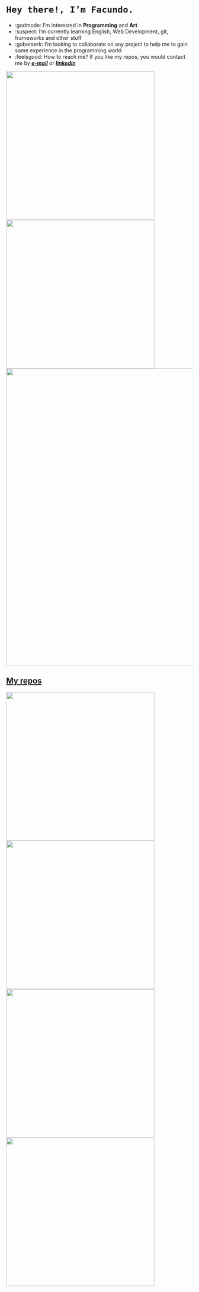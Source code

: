 # ```Hey there!, I’m Facundo.```

* :godmode: I’m interested in **Programming** and **Art**
* :suspect: I’m currently learning English, Web Development, git, frameworks and other stuff
* :goberserk: I’m looking to collaborate on any project to help me to gain some experience in the programming world
* :feelsgood: How to reach me? If you like my repos, you would contact me by _**[e-mail](mailto:facumorel1996@gmail.com)**_ or _**[linkedin](https://www.linkedin.com/in/facundomorel)**_

  
<p align="left">
  <a href="https://github.com/eichenbergerche"><img width="400" src="https://github-readme-stats.vercel.app/api?username=eichenbergerche&show_icons=true&theme=gruvbox">
  <a href="https://github.com/eichenbergerche"><img width="400" src="https://github-readme-stats.vercel.app/api/top-langs/?username=eichenbergerche&hide=html,scss,css,shell&langs_count=10&layout=compact&theme=gruvbox">
  <a href="https://github.com/eichenbergerche"><img width="800" src="https://github-profile-trophy.vercel.app/?username=eichenbergerche&row=1&column=5&theme=gruvbox">
</p>
    
## My repos
    
<p align="left">
  
   <a href="https://github.com/FacuMorel/cotizador"><img width="400" src="https://github-readme-stats.vercel.app/api/pin/?username=eichenbergerche&repo=bot-ivational&langs_count=5&theme=gruvbox">
  <a href="https://github.com/FacuMorel/Citas"><img width="400" src="https://github-readme-stats.vercel.app/api/pin/?username=eichenbergerche&card_height=300&&repo=PythonCousera&langs_count=5&layout=compact&theme=gruvbox">
  <a href="https://github.com/FacuMorel/cotizador"><img width="400" src="https://github-readme-stats.vercel.app/api/pin/?username=eichenbergerche&repo=todo-list&layout=compact&theme=gruvbox">
  <a href="https://github.com/FacuMorel/breakingbad"><img width="400" src="https://github-readme-stats.vercel.app/api/pin/?username=eichenbergerche&repo=github-readme-stats-tuto&hide=html,scss,css&langs_count=10&layout=compact&theme=gruvbox">
</p>  
